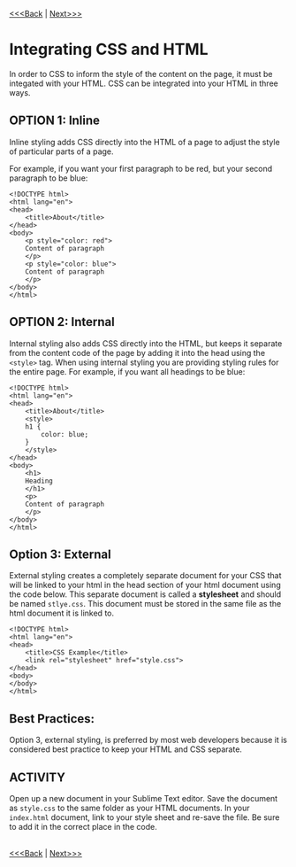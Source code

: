 [<<<Back](css_basic.md) | [Next>>>](rules.md)

# Integrating CSS and HTML

In order to CSS to inform the style of the content on the page, it must be integated with your HTML. CSS can be integrated into your HTML in three ways. 

## OPTION 1: Inline

Inline styling adds CSS directly into the HTML of a page to adjust the style of particular parts of a page. 

For example, if you want your first paragraph to be red, but your second paragraph to be blue: 

```
<!DOCTYPE html>
<html lang="en">
<head>
	<title>About</title>
</head>
<body>
	<p style="color: red">
	Content of paragraph
	</p>
    <p style="color: blue">
    Content of paragraph
    </p>
</body>
</html>
```

## OPTION 2: Internal

Internal styling also adds CSS directly into the HTML, but keeps it separate from the content code of the page by adding it into the head using the `<style>` tag. When using internal styling you are providing styling rules for the entire page. For example, if you want all headings to be blue:

```
<!DOCTYPE html>
<html lang="en">
<head>
	<title>About</title>
    <style>
    h1 {
        color: blue;
    }
    </style>
</head>
<body>
    <h1>
    Heading 
    </h1>
	<p>
	Content of paragraph
	</p>
</body>
</html>
```

## Option 3: External

External styling creates a completely separate document for your CSS that will be linked to your html in the head section of your html document using the code below. This separate document is called a **stylesheet** and should be named `stlye.css`. This document must be stored in the same file as the html document it is linked to.

```
<!DOCTYPE html>
<html lang="en">
<head>
    <title>CSS Example</title>
    <link rel="stylesheet" href="style.css">
</head>
<body>
</body>
</html>
```

## Best Practices:
Option 3, external styling, is preferred by most web developers because it is considered best practice to keep your HTML and CSS separate. 

## ACTIVITY
Open up a new document in your Sublime Text editor. Save the document as `style.css` to the same folder as your HTML documents. In your `index.html` document, link to your style sheet and re-save the file. Be sure to add it in the correct place in the code. 
<br/>
<br/>

[<<<Back](css_basic.md) | [Next>>>](rules.md)